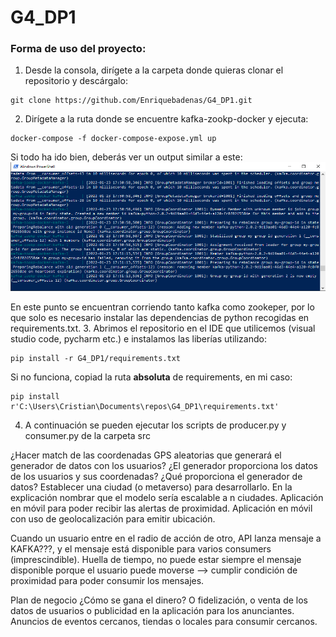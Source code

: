 # G4_DP1
### Forma de uso del proyecto:


1. Desde la consola, dirígete a la carpeta donde quieras clonar el repositorio y descárgalo:
```console
git clone https://github.com/Enriquebadenas/G4_DP1.git
```
2. Dirígete a la ruta donde se encuentre kafka-zookp-docker y ejecuta:
```
docker-compose -f docker-compose-expose.yml up
```
Si todo ha ido bien, deberás ver un output similar a este:
![img_1.png](images/img_1.png)

En este punto se encuentran corriendo tanto kafka como zookeper, por lo que solo es necesario instalar las dependencias de python recogidas en requirements.txt.
3. Abrimos el repositorio en el IDE que utilicemos (visual studio code, pycharm etc.) e instalamos las liberías utilizando:
```
pip install -r G4_DP1/requirements.txt
```
Si no funciona, copiad la ruta **absoluta** de requirements, en mi caso:
```
pip install r'C:\Users\Cristian\Documents\repos\G4_DP1\requirements.txt'
```
4. A continuación se pueden ejecutar los scripts de producer.py y consumer.py de la carpeta src





¿Hacer match de las coordenadas GPS aleatorias que generará el generador de datos con los usuarios?
¿El generador proporciona los datos de los usuarios y sus coordenadas? ¿Qué proporciona el generador de datos?
Establecer una ciudad (o metaverso) para desarrollarlo. En la explicación nombrar que el modelo sería escalable a n ciudades.
Aplicación en móvil para poder recibir las alertas de proximidad.
Aplicación en móvil con uso de geolocalización para emitir ubicación.

Cuando un usuario entre en el radio de acción de otro, API lanza mensaje a KAFKA???, y el mensaje está disponible para varios consumers (imprescindible). Huella de tiempo, no puede estar siempre el mensaje disponible porque el usuario puede moverse --> cumplir condición de proximidad para poder consumir los mensajes.

Plan de negocio
¿Cómo se gana el dinero? O fidelización, o venta de los datos de usuarios o publicidad en la aplicación para los anunciantes. Anuncios de eventos cercanos, tiendas o locales para consumir cercanos.
